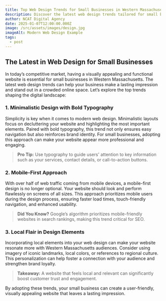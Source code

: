 ```yaml
---
title: Top Web Design Trends for Small Businesses in Western Massachusetts
description: Discover the latest web design trends tailored for small businesses in Western Massachusetts to create stunning, user-friendly websites.
author: NCAT Digital Agency
date: 2025-01-07T12:00:00.000Z
image: /src/assets/images/design.jpg
imageAlt: Modern Web Design Example
tags:
  - post
---
```


## The Latest in Web Design for Small Businesses

In today’s competitive market, having a visually appealing and functional website is essential for small businesses in Western Massachusetts. The latest web design trends can help your business make a lasting impression and stand out in a crowded online space. Let’s explore the top trends shaping the digital landscape:

### 1. Minimalistic Design with Bold Typography

Simplicity is key when it comes to modern web design. Minimalistic layouts focus on decluttering your website and highlighting the most important elements. Paired with bold typography, this trend not only ensures easy navigation but also reinforces brand identity. For small businesses, adopting this approach can make your website appear more professional and engaging.

> **Pro Tip:** Use typography to guide users' attention to key information such as your services, contact details, or call-to-action buttons.

### 2. Mobile-First Approach

With over half of web traffic coming from mobile devices, a mobile-first design is no longer optional. Your website should look and perform flawlessly on screens of all sizes. This approach prioritizes mobile users during the design process, ensuring faster load times, touch-friendly navigation, and enhanced usability.

> **Did You Know?** Google’s algorithm prioritizes mobile-friendly websites in search rankings, making this trend critical for SEO.

### 3. Local Flair in Design Elements

Incorporating local elements into your web design can make your website resonate more with Western Massachusetts audiences. Consider using imagery of iconic landmarks, local colors, or references to regional culture. This personalization can help foster a connection with your audience and strengthen brand loyalty.

> **Takeaway:** A website that feels local and relevant can significantly boost customer trust and engagement.

By adopting these trends, your small business can create a user-friendly, visually appealing website that leaves a lasting impression.
